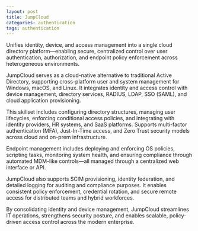 ```yaml
---
layout: post
title: JumpCloud
categories: authentication
tags: authentication
---
```


Unifies identity, device, and access management into a single cloud directory platform—enabling secure, centralized control over user authentication, authorization, and endpoint policy enforcement across heterogeneous environments.

<!--more-->

JumpCloud serves as a cloud-native alternative to traditional Active Directory, supporting cross-platform user and system management for Windows, macOS, and Linux. It integrates identity and access control with device management, directory services, RADIUS, LDAP, SSO (SAML), and cloud application provisioning.

This skillset includes configuring directory structures, managing user lifecycles, enforcing conditional access policies, and integrating with identity providers, HR systems, and SaaS platforms. Supports multi-factor authentication (MFA), Just-In-Time access, and Zero Trust security models across cloud and on-prem infrastructure.

Endpoint management includes deploying and enforcing OS policies, scripting tasks, monitoring system health, and ensuring compliance through automated MDM-like controls—all managed through a centralized web interface or API.

JumpCloud also supports SCIM provisioning, identity federation, and detailed logging for auditing and compliance purposes. It enables consistent policy enforcement, credential rotation, and secure remote access for distributed teams and hybrid workforces.

By consolidating identity and device management, JumpCloud streamlines IT operations, strengthens security posture, and enables scalable, policy-driven access control across the modern enterprise.